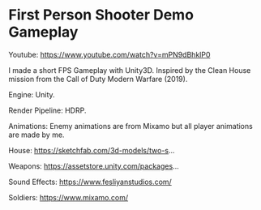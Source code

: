 # First Person Shooter Demo Gameplay


Youtube: https://www.youtube.com/watch?v=mPN9dBhklP0

I made a short FPS Gameplay with Unity3D. Inspired by the Clean House mission from the Call of Duty Modern Warfare (2019).

Engine: Unity.

Render Pipeline: HDRP.

Animations: Enemy animations are from Mixamo but all player animations are made by me.

House: https://sketchfab.com/3d-models/two-s...

Weapons: https://assetstore.unity.com/packages...

Sound Effects: https://www.fesliyanstudios.com/

Soldiers: https://www.mixamo.com/

